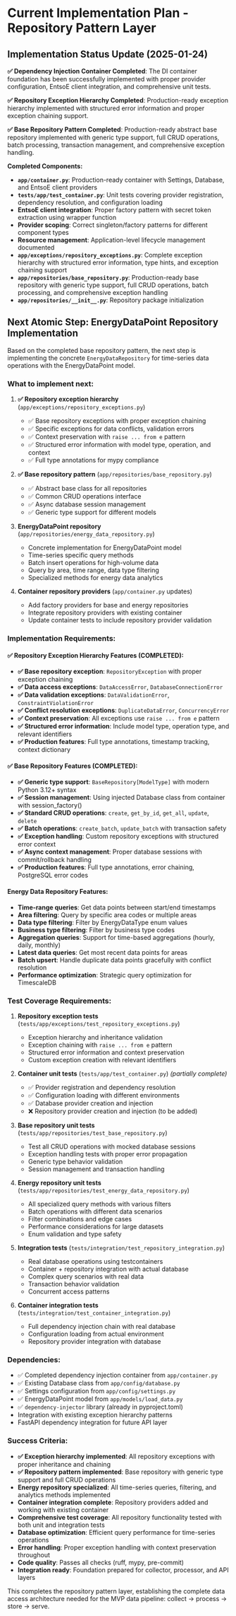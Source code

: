 # Current Implementation Plan - Repository Pattern Layer

## Implementation Status Update (2025-01-24)

**✅ Dependency Injection Container Completed**: The DI container foundation has been successfully implemented with proper provider configuration, EntsoE client integration, and comprehensive unit tests.

**✅ Repository Exception Hierarchy Completed**: Production-ready exception hierarchy implemented with structured error information and proper exception chaining support.

**✅ Base Repository Pattern Completed**: Production-ready abstract base repository implemented with generic type support, full CRUD operations, batch processing, transaction management, and comprehensive exception handling.

**Completed Components:**
- **`app/container.py`**: Production-ready container with Settings, Database, and EntsoE client providers
- **`tests/app/test_container.py`**: Unit tests covering provider registration, dependency resolution, and configuration loading
- **EntsoE client integration**: Proper factory pattern with secret token extraction using wrapper function
- **Provider scoping**: Correct singleton/factory patterns for different component types
- **Resource management**: Application-level lifecycle management documented
- **`app/exceptions/repository_exceptions.py`**: Complete exception hierarchy with structured error information, type hints, and exception chaining support
- **`app/repositories/base_repository.py`**: Production-ready base repository with generic type support, full CRUD operations, batch processing, and comprehensive exception handling
- **`app/repositories/__init__.py`**: Repository package initialization

## Next Atomic Step: EnergyDataPoint Repository Implementation

Based on the completed base repository pattern, the next step is implementing the concrete `EnergyDataRepository` for time-series data operations with the EnergyDataPoint model.

### What to implement next:

1. **✅ Repository exception hierarchy** (`app/exceptions/repository_exceptions.py`)
   - ✅ Base repository exceptions with proper exception chaining
   - ✅ Specific exceptions for data conflicts, validation errors
   - ✅ Context preservation with `raise ... from e` pattern
   - ✅ Structured error information with model type, operation, and context
   - ✅ Full type annotations for mypy compliance

2. **✅ Base repository pattern** (`app/repositories/base_repository.py`)
   - ✅ Abstract base class for all repositories
   - ✅ Common CRUD operations interface
   - ✅ Async database session management
   - ✅ Generic type support for different models

3. **EnergyDataPoint repository** (`app/repositories/energy_data_repository.py`)
   - Concrete implementation for EnergyDataPoint model
   - Time-series specific query methods
   - Batch insert operations for high-volume data
   - Query by area, time range, data type filtering
   - Specialized methods for energy data analytics

4. **Container repository providers** (`app/container.py` updates)
   - Add factory providers for base and energy repositories
   - Integrate repository providers with existing container
   - Update container tests to include repository provider validation

### Implementation Requirements:

#### ✅ Repository Exception Hierarchy Features (COMPLETED):
- **✅ Base repository exception**: `RepositoryException` with proper exception chaining
- **✅ Data access exceptions**: `DataAccessError`, `DatabaseConnectionError`
- **✅ Data validation exceptions**: `DataValidationError`, `ConstraintViolationError`
- **✅ Conflict resolution exceptions**: `DuplicateDataError`, `ConcurrencyError`
- **✅ Context preservation**: All exceptions use `raise ... from e` pattern
- **✅ Structured error information**: Include model type, operation type, and relevant identifiers
- **✅ Production features**: Full type annotations, timestamp tracking, context dictionary

#### ✅ Base Repository Features (COMPLETED):
- **✅ Generic type support**: `BaseRepository[ModelType]` with modern Python 3.12+ syntax
- **✅ Session management**: Using injected Database class from container with session_factory()
- **✅ Standard CRUD operations**: `create`, `get_by_id`, `get_all`, `update`, `delete`
- **✅ Batch operations**: `create_batch`, `update_batch` with transaction safety
- **✅ Exception handling**: Custom repository exceptions with structured error context
- **✅ Async context management**: Proper database sessions with commit/rollback handling
- **✅ Production features**: Full type annotations, error chaining, PostgreSQL error codes

#### Energy Data Repository Features:
- **Time-range queries**: Get data points between start/end timestamps
- **Area filtering**: Query by specific area codes or multiple areas
- **Data type filtering**: Filter by EnergyDataType enum values
- **Business type filtering**: Filter by business type codes
- **Aggregation queries**: Support for time-based aggregations (hourly, daily, monthly)
- **Latest data queries**: Get most recent data points for areas
- **Batch upsert**: Handle duplicate data points gracefully with conflict resolution
- **Performance optimization**: Strategic query optimization for TimescaleDB

### Test Coverage Requirements:

1. **Repository exception tests** (`tests/app/exceptions/test_repository_exceptions.py`)
   - Exception hierarchy and inheritance validation
   - Exception chaining with `raise ... from e` pattern
   - Structured error information and context preservation
   - Custom exception creation with relevant identifiers

2. **Container unit tests** (`tests/app/test_container.py`) *(partially complete)*
   - ✅ Provider registration and dependency resolution
   - ✅ Configuration loading with different environments
   - ✅ Database provider creation and injection
   - ❌ Repository provider creation and injection (to be added)

3. **Base repository unit tests** (`tests/app/repositories/test_base_repository.py`)
   - Test all CRUD operations with mocked database sessions
   - Exception handling tests with proper error propagation
   - Generic type behavior validation
   - Session management and transaction handling

4. **Energy repository unit tests** (`tests/app/repositories/test_energy_data_repository.py`)
   - All specialized query methods with various filters
   - Batch operations with different data scenarios
   - Filter combinations and edge cases
   - Performance considerations for large datasets
   - Enum validation and type safety

5. **Integration tests** (`tests/integration/test_repository_integration.py`)
   - Real database operations using testcontainers
   - Container + repository integration with actual database
   - Complex query scenarios with real data
   - Transaction behavior validation
   - Concurrent access patterns

6. **Container integration tests** (`tests/integration/test_container_integration.py`)
   - Full dependency injection chain with real database
   - Configuration loading from actual environment
   - Repository provider integration with database

### Dependencies:

- ✅ Completed dependency injection container from `app/container.py`
- ✅ Existing Database class from `app/config/database.py`
- ✅ Settings configuration from `app/config/settings.py`
- ✅ EnergyDataPoint model from `app/models/load_data.py`
- ✅ `dependency-injector` library (already in pyproject.toml)
- Integration with existing exception hierarchy patterns
- FastAPI dependency integration for future API layer

### Success Criteria:

- **✅ Exception hierarchy implemented**: All repository exceptions with proper inheritance and chaining
- **✅ Repository pattern implemented**: Base repository with generic type support and full CRUD operations
- **Energy repository specialized**: All time-series queries, filtering, and analytics methods implemented
- **Container integration complete**: Repository providers added and working with existing container
- **Comprehensive test coverage**: All repository functionality tested with both unit and integration tests
- **Database optimization**: Efficient query performance for time-series operations
- **Error handling**: Proper exception handling with context preservation throughout
- **Code quality**: Passes all checks (ruff, mypy, pre-commit)
- **Integration ready**: Foundation prepared for collector, processor, and API layers

This completes the repository pattern layer, establishing the complete data access architecture needed for the MVP data pipeline: collect → process → store → serve.

